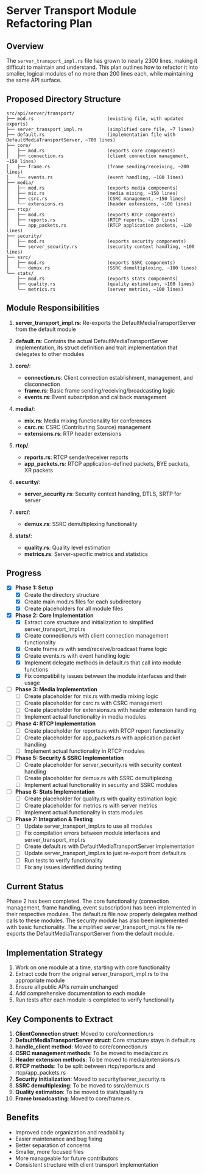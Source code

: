 # Server Transport Module Refactoring Plan

## Overview

The `server_transport_impl.rs` file has grown to nearly 2300 lines, making it difficult to maintain and understand. This plan outlines how to refactor it into smaller, logical modules of no more than 200 lines each, while maintaining the same API surface.

## Proposed Directory Structure

```
src/api/server/transport/
├── mod.rs                           (existing file, with updated exports)
├── server_transport_impl.rs         (simplified core file, ~7 lines)
├── default.rs                       (implementation file with DefaultMediaTransportServer, ~700 lines)
├── core/
│   ├── mod.rs                       (exports core components)
│   ├── connection.rs                (client connection management, ~150 lines)
│   ├── frame.rs                     (frame sending/receiving, ~200 lines)
│   └── events.rs                    (event handling, ~100 lines)
├── media/
│   ├── mod.rs                       (exports media components)
│   ├── mix.rs                       (media mixing, ~150 lines)
│   ├── csrc.rs                      (CSRC management, ~150 lines)
│   └── extensions.rs                (header extensions, ~100 lines)
├── rtcp/
│   ├── mod.rs                       (exports RTCP components)
│   ├── reports.rs                   (RTCP reports, ~120 lines)
│   └── app_packets.rs               (RTCP application packets, ~120 lines)
├── security/
│   ├── mod.rs                       (exports security components)
│   └── server_security.rs           (security context handling, ~100 lines)
├── ssrc/
│   ├── mod.rs                       (exports SSRC components)
│   └── demux.rs                     (SSRC demultiplexing, ~100 lines)
└── stats/
    ├── mod.rs                       (exports stats components)
    ├── quality.rs                   (quality estimation, ~100 lines)
    └── metrics.rs                   (server metrics, ~100 lines)
```

## Module Responsibilities

1. **server_transport_impl.rs**: Re-exports the DefaultMediaTransportServer from the default module
   
2. **default.rs**: Contains the actual DefaultMediaTransportServer implementation, its struct definition and trait implementation that delegates to other modules

3. **core/**:
   - **connection.rs**: Client connection establishment, management, and disconnection
   - **frame.rs**: Basic frame sending/receiving/broadcasting logic
   - **events.rs**: Event subscription and callback management

4. **media/**:
   - **mix.rs**: Media mixing functionality for conferences
   - **csrc.rs**: CSRC (Contributing Source) management
   - **extensions.rs**: RTP header extensions

5. **rtcp/**:
   - **reports.rs**: RTCP sender/receiver reports
   - **app_packets.rs**: RTCP application-defined packets, BYE packets, XR packets

6. **security/**:
   - **server_security.rs**: Security context handling, DTLS, SRTP for server

7. **ssrc/**:
   - **demux.rs**: SSRC demultiplexing functionality

8. **stats/**:
   - **quality.rs**: Quality level estimation
   - **metrics.rs**: Server-specific metrics and statistics

## Progress

- [x] **Phase 1: Setup**
  - [x] Create the directory structure
  - [x] Create main mod.rs files for each subdirectory
  - [x] Create placeholders for all module files

- [x] **Phase 2: Core Implementation**
  - [x] Extract core structure and initialization to simplified server_transport_impl.rs
  - [x] Create connection.rs with client connection management functionality
  - [x] Create frame.rs with send/receive/broadcast frame logic
  - [x] Create events.rs with event handling logic
  - [x] Implement delegate methods in default.rs that call into module functions
  - [x] Fix compatibility issues between the module interfaces and their usage

- [ ] **Phase 3: Media Implementation**
  - [ ] Create placeholder for mix.rs with media mixing logic
  - [ ] Create placeholder for csrc.rs with CSRC management
  - [ ] Create placeholder for extensions.rs with header extension handling
  - [ ] Implement actual functionality in media modules

- [ ] **Phase 4: RTCP Implementation**
  - [ ] Create placeholder for reports.rs with RTCP report functionality
  - [ ] Create placeholder for app_packets.rs with application packet handling
  - [ ] Implement actual functionality in RTCP modules

- [ ] **Phase 5: Security & SSRC Implementation**
  - [ ] Create placeholder for server_security.rs with security context handling
  - [ ] Create placeholder for demux.rs with SSRC demultiplexing
  - [ ] Implement actual functionality in security and SSRC modules

- [ ] **Phase 6: Stats Implementation**
  - [ ] Create placeholder for quality.rs with quality estimation logic
  - [ ] Create placeholder for metrics.rs with server metrics
  - [ ] Implement actual functionality in stats modules

- [ ] **Phase 7: Integration & Testing**
  - [ ] Update server_transport_impl.rs to use all modules
  - [ ] Fix compilation errors between module interfaces and server_transport_impl.rs
  - [ ] Create default.rs with DefaultMediaTransportServer implementation
  - [ ] Update server_transport_impl.rs to just re-export from default.rs
  - [ ] Run tests to verify functionality
  - [ ] Fix any issues identified during testing

## Current Status

Phase 2 has been completed. The core functionality (connection management, frame handling, event subscription) has been implemented in their respective modules. The default.rs file now properly delegates method calls to these modules. The security module has also been implemented with basic functionality. The simplified server_transport_impl.rs file re-exports the DefaultMediaTransportServer from the default module.

## Implementation Strategy

1. Work on one module at a time, starting with core functionality
2. Extract code from the original server_transport_impl.rs to the appropriate module
3. Ensure all public APIs remain unchanged
4. Add comprehensive documentation to each module
5. Run tests after each module is completed to verify functionality

## Key Components to Extract

1. **ClientConnection struct**: Moved to core/connection.rs
2. **DefaultMediaTransportServer struct**: Core structure stays in default.rs
3. **handle_client method**: Moved to core/connection.rs
4. **CSRC management methods**: To be moved to media/csrc.rs
5. **Header extension methods**: To be moved to media/extensions.rs
6. **RTCP methods**: To be split between rtcp/reports.rs and rtcp/app_packets.rs
7. **Security initialization**: Moved to security/server_security.rs
8. **SSRC demultiplexing**: To be moved to ssrc/demux.rs
9. **Quality estimation**: To be moved to stats/quality.rs
10. **Frame broadcasting**: Moved to core/frame.rs

## Benefits

- Improved code organization and readability
- Easier maintenance and bug fixing
- Better separation of concerns
- Smaller, more focused files
- More manageable for future contributors
- Consistent structure with client transport implementation 